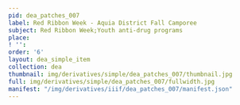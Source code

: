 ```yaml
---
pid: dea_patches_007
label: Red Ribbon Week - Aquia District Fall Camporee
subject: Red Ribbon Week;Youth anti-drug programs
place: 
! '': 
order: '6'
layout: dea_simple_item
collection: dea
thumbnail: img/derivatives/simple/dea_patches_007/thumbnail.jpg
full: img/derivatives/simple/dea_patches_007/fullwidth.jpg
manifest: "/img/derivatives/iiif/dea_patches_007/manifest.json"
---
```


